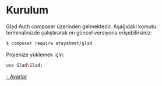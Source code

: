 Kurulum
===

Glad Auth composer üzerinden gelmektedir. Aşağıdaki komutu terminalinizde çalıştırarak en güncel versiyona erişebilirsiniz:

```sh
$ composer require atayahmet/glad
```

Projenize yüklemek için:
```sh
use Glad\Glad;
```

[- Ayarlar](/turkish/ayarlar)
